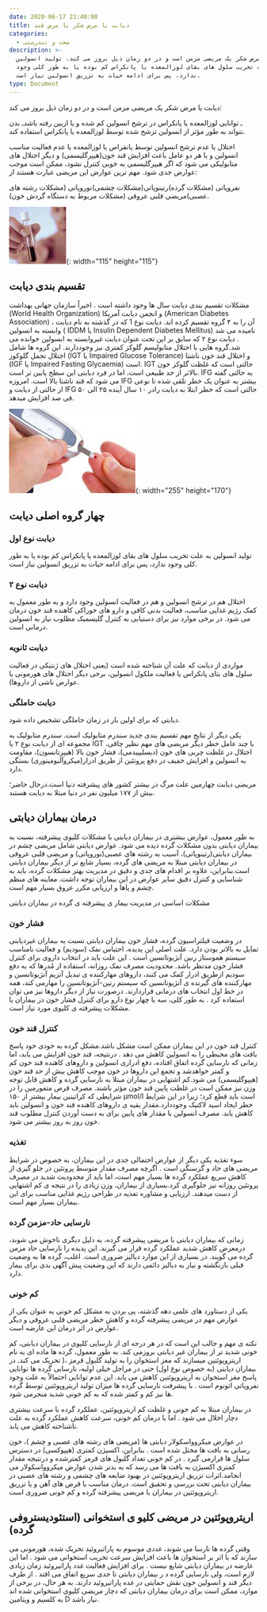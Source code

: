 ```yaml
---
date: 2020-06-17 21:40:00
title: دیابت یا مرض شکر یا مرض قند
categories:
  - صحت و تندرستی
description: >-
  دیابت یا مرض شکر یک مریضی مزمن است و در دو زمان ذیل بروز می کند. تولید انسولین
  به علت تخریب سلول های بقای لوزالمعده یا پانکراس کم بوده یا به طور کلی وجود
  ندارد، پس برای ادامه حیات به تزریق انسولین نیاز است.
type: Document
---
```


دیابت یا مرض شکر یک مریضی مزمن است و در دو زمان ذیل بروز می کند:

ـ توانایی لوزالمعده یا پانکراس در ترشح انسولین کم شده و یا ازبین رفته باشدـ بدن نتواند به طور مؤثر از انسولین ترشح شده توسط لوزالمعده یا پانکراس استفاده کند.

اختلال یا عدم ترشح انسولین توسط پانقراص یا لوزالمعده یا عدم فعالیت مناسب انسولین و یا هر دو عامل باعث افزایش قند خون(هیپرگلیسمی) و دیگر اختلال های متابولیکی می شود که اگر هیپرگلیسمی به خوبی کنترل نشود، ممکن است موجب عوارض جدی شود. مهم ترین عوارض این مریضی عبارت هستند از:

نفروپاتی (مشکلات گرده)رتینوپاتی(مشکلات چشمی)نوروپاتی (مشکلات رشته های عصبی)مریضی قلبی عروقی (مشکلات مربوط به دستگاه گردش خون).

![](/uploads/مرض-شکر.jpg){: width="115" height="115"}

## تقسیم بندی دیابت

مشکلات تقسیم بندی دیابت سال ها وجود داشته است . اخیراً سازمان جهانی بهداشت (World Health Organization) و انجمن دیابت آمریکا (American Diabetes Association) ، آن را به ۴ گروه تقسیم کرده اند. دیابت نوع 1 که در گذشته به نام دیابت وابسته به انسولین ( IDDM یا Insulin Dependent Diabetes Mellitus) نامیده می شد . دیابت نوع ۲ که سابق بر این تحت عنوان دیابت غیروابسته به انسولین خوانده می شد.گروه هایی با اختلال متابولیسم گلوکز کمتری نیز وجوددارند. این گروه ها شامل اختلال تحمل گلوکوز (IGT یا Impaired Glucose Tolerance) و اختلال قند خون ناشتا (IGF یا Impaired Fasting Glycaemia) است. IGT حالتی است که غلظت گلوکز خون بالاتر از حد طبیعی است، اما در فرد دیابتی این سطح پایین تر است. IFG به حالتی گفته می شود که قند ناشتا بالا است. امروزه IFG بیشتر به عنوان یک خطر تلقی شده تا نوعی از حالتی از دیابت و IFG حالتی است که خطر ابتلا به دیابت رادر ۱۰ سال آینده ۲۵ الی ۵۰ فی صد افزایش میدهد.

![](/uploads/دیابت.jpg){: width="255" height="170"}

## چهار گروه اصلی دیابت

### دیابت نوع اول

تولید انسولین به علت تخریب سلول های بقای لوزالمعده یا پانکراس کم بوده یا به طور کلی وجود ندارد، پس برای ادامه حیات به تزریق انسولین نیاز است.

### دیابت نوع ۲

اختلال هم در ترشح انسولین و هم در فعالیت انسولین وجود دارد و به طور معمول به کمک رژیم غذایی مناسب، فعالیت بدنی کافی و دارو های خوراکی کاهنده قند خون درمان می شود. در برخی موارد نیز برای دستیابی به کنترل گلیسمیک مطلوب نیاز به انسولین درمانی است.

### دیابت ثانویه

مواردی از دیابت که علت آن شناخته شده است (یعنی اختلال های ژنتیکی در فعالیت سلول های بتای پانکراس یا فعالیت ملکول انسولین، برخی دیگر اختلال های هورمونی یا عوارض ناشی از داروها).

### دیابت حاملگی

دیابتی که برای اولین بار در زمان حاملگی تشخیص داده شود.

یکی دیگر از نتایج مهم تقسیم بندی جدید سندرم متابولیک است. سندرم متابولیک به مجموعه ای از دیابت نوع ۲ یا IGT با چند عامل خطر دیگر مریضی های مهم نظیر چاقی، اختلال در غلظت چربی های خون (دیسلیپیدمی)، فشار خون بالا (هیپرتانسون)، مقاومت به انسولین و افزایش خفیف در دفع پروتئین از طریق ادرار(میکروآلبومینوری) بستگی دارد.

مریضی دیابت چهارمین علت مرگ در بیشتر کشور های پیشرفته دنیا است.درحال حاضر؛ بیش از ۱۷۷ میلیون نفر در دنیا مبتلا به دیابت هستند.

## درمان بیماران دیابتی

به طور معمول، عوارض بیشتری در بیماران دیابتی با مشکلات کلیوی پیشرفته، نسبت به بیماران دیابتی بدون مشکلات گرده دیده می شود. عوارض دیابتی شامل مریضی چشم در بیماران دیابتی(رتینوپاتی)، آسیب به رشته های عصبی(نوروپاتی) و مریضی قلبی عروقی در بیماران دیابتی مبتلا به مریضی های گرده، بسیار شایع تر از دیگر بیماران دیابتی است.بنابراین، علاوه بر اقدام های جدی و دقیق در مدیریت بهتر مشکلات گرده، باید به شناسایی و کنترل دقیق سایر عوارض در این بیماران توجه داشت. معاینه های منظم چشم و پاها و ارزیابی مکرر عروق بسیار مهم است.

مشکلات اساسی در مدیریت بیمار ی پیشرفته ی گرده در بیماران دیابتی

### فشار خون

در وضعیت فیلتراسیون گرده، فشار خون بیماران دیابتی نسبت به بیماران غیردیابتی تمایل به بالاتر بودن دارد. علت اصلی این پدیده، احتباس نمک (سودیم) و فعالیت نامناسب سیستم هموستاز رنین آنژیوتانسین است . این علت باید در انتخاب داروی برای کنترل فشار خون مدنظر باشد. محدودیت مصرف نمک روزانه، استفاده از مُدرها که به دفع سودیم ازطریق ادرار کمک می کنند، داروهای مهارکننده ی تبدیل آنزیم آنژیوتانسین و مهارکننده های گیرنده ی آنژیوتانسین که سیستم رنین-آنژیوتانسین را مهارمی کند، همه در خط اول انتخاب های درمانی قراردارند. درصورت نیاز از دیگر داروها نیز می توان استفاده کرد . به طور کلی، سه یا چهار نوع دارو برای کنترل فشار خون در بیماران با مشکلات پیشرفته ی کلیوی مورد نیاز است.

### کنترل قند خون

کنترل قند خون در این بیماران ممکن است مشکل باشد.مشکل گرده به خودی خود پاسخ بافت های محیطی را به انسولین کاهش می دهد . درنتیجه، قند خون افزایش می یابد، اما زمانی که نارسایی گرده اتفاق افتاده، دفع ادراری انسولین و داروهای کاهنده قند خون کم و کمتر خواهدشد و تجمع این داروها در خون موجب کاهش بیش از حد قند خون (هیپوگلیسمی) می شود.کم اشتهایی در بیماران مبتلا به نارسایی گرده و کاهش قابل توجه وزن نیز ممکن است در غلظت پایین قند خون مؤثر باشند. مصرف قرص متفورمین را در شرایطی که کراتینین بیمار بیشتر از ۱۵۰ μmol/l است باید قطع کرد؛ زیرا در این شرایط خطر ایجاد اسید لاکتیک وجوددارد.مقدار بقیه ی داروهای کاهنده قند خون و انسولین باید کاهش یابد. مصرف انسولین با مقدار های پایین برای به دست آوردن کنترل مطلوب قند خون روز به روز بیشتر می شود.

### تغذیه

سوء تغذیه یکی دیگر از عوارض احتمالی جدی در این بیماران، به خصوص در شرایط مریضی های حاد و گرسنگی است . اگرچه مصرف مقدار متوسط پروتئین در جلو گیری از کاهش سریع عملکرد گرده ها بسیار مهم است، اما باید از محدودیت شدید در مصرف پروتئین روزانه نیز جلوگیری کرد.بسیاری از بیماران، وزن زیادی را در نتیجه ی کم اشتهایی از دست میدهند. ارزیابی و مشاوره تغذیه در طراحی رژیم غذایی مناسب برای این بیماران بسیار مهم است.

### نارسایی حاد-مزمن گرده

زمانی که بیماران دیابتی با مریضی پیشرفته گرده، به دلیل دیگری ناخوش می شوند، درمعرض کاهش شدید عملکرد گرده قرار می گیرند. این پدیده را نارسایی حاد مزمن گرده می گویند. در بسیاری از این موارد دیالیز ضروری است. اغلب، گرده ها به وضعیت قبلی بازنگشته و نیاز به دیالیز دائمی دارند که این وضعیت پیش آگهی بدی برای بیمار دارد.

### کم خونی

یکی از دستاورد های علمی دهه گذشته، پی بردن به مشکل کم خونی به عنوان یکی از عوارض مهم در مریضی پیشرفته گرده و کاهش خطر مریضی قلبی عروقی و دیگر عوارض در اثر درمان این عارضه است.

نکته ی مهم و جالب این است که در هر درجه ای از نارسایی کلیوی در بیماران دیابتی، کم خونی شدید تر از بیماران غیر دیابتی بروزمی کند. به طور معمول، گرده ها ماده ای به نام اریتروپوئتین میسازند که مغز استخوان را به تولید گلبول قرمز ،( تحریک می کند. در بیماران دیابتی (به خصوص نوع اول) حتی در مراحل خیلی اولیه، نارسایی گرده ها توانایی پاسخ مغز استخوان به اریتروپوئتین کاهش می یابد. این عدم توانایی احتمالاً به علت وجود نفروپاتی اتونوم است . با پیشرفت نارسایی گرده ها میزان تولید اریتروپوئتین توسط گرده ها نیز کم و کمتر شده که به کم خونی شدید منجرمی شود.

در بیماران مبتلا به کم خونی و غلظت کم اریتروپوئتین، عملکرد گرده با سرعت بیشتری دچار اخلال می شود . اما با درمان کم خونی، سرعت کاهش عملکرد گرده به علت ناشناخته کاهش می یابد.

در عوارض میکروواسکولار دیابتی ها (مریضی های رشته های عصبی و چشم )، خون رسانی به بافت ها مختل شده است . بنابراین، اکسیژن کمتری (هیپوکسی) در دسترس سلول ها قرارمی گیرد . در کم خونی تعداد گلبول های قرمز کمترشده و درنتیجه مقدار کمتری اکسیژن به بافت ها می رسد که به بدتر شدن عوارض میکروواسکولار می انجامد.اثرات تزریق اریتروپوئتین در بهبود ضایعه های چشمی و رشته های عصبی در بیماران دیابتی تحت بررسی و تحقیق است. درمان مناسب با قرص های آهن و یا تزریق اریتروپوئتین در بیماران با مریضی پیشرفته گرده و کم خونی ضروری است.

## اریتروپوئتین در مریضی کلیو ی استخوانی (استئودیستروفی گرده)

وقتی گرده ها نارسا می شوند، غددی موسوم به پاراتیروئید تحریک شده، هورمونی می سازند که با اثر بر استخوان ها باعث افزایش سرعت تخریب استخوانی می شود . اما این عارضه در بیماران دیابتی شایع نیست . برای افزایش فعالیت غدد پاراتیروئید زمان زیادی لازم است، ولی نارسایی گرده د ر بیماران دیابتی تا حدی سریع اتفاق می افتد . از طرف دیگر قند و انسولین خون نقش حمایتی در غده پاراتیروئید دارند. به هر حال، در برخی از موارد، ممکن است برای درمان بیماران دیابتی که دچار مریضی کلیوی استخوانی شده اند به کلسیم و ویتامین D نیاز باشد.